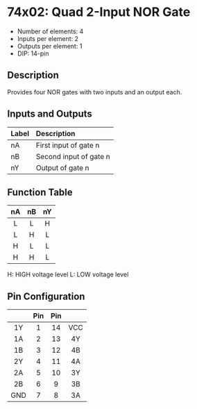 # 74x02: Quad 2-Input NOR Gate

* Number of elements: 4
* Inputs per element: 2
* Outputs per element: 1
* DIP: 14-pin

## Description

Provides four NOR gates with two inputs and an output each.

## Inputs and Outputs

| Label | Description            |
|:----- |:-----------------------|
| nA    | First input of gate n  |
| nB    | Second input of gate n |
| nY    | Output of gate n       |

## Function Table

| nA  | nB  | nY  |
|:---:|:---:|:---:|
| L   | L   | H   |
| L   | H   | L   |
| H   | L   | L   |
| H   | H   | L   |

H: HIGH voltage level
L: LOW voltage level

## Pin Configuration

|     | Pin | Pin |     |
|:---:|:---:|:---:|:---:|
| 1Y  |   1 |  14 | VCC |
| 1A  |   2 |  13 | 4Y  |
| 1B  |   3 |  12 | 4B  |
| 2Y  |   4 |  11 | 4A  |
| 2A  |   5 |  10 | 3Y  |
| 2B  |   6 |   9 | 3B  |
| GND |   7 |   8 | 3A  |
